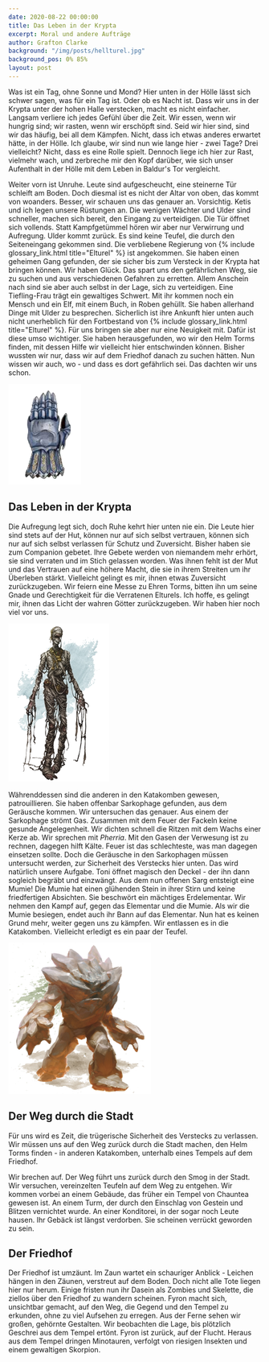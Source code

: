 ```yaml
---
date: 2020-08-22 00:00:00
title: Das Leben in der Krypta
excerpt: Moral und andere Aufträge
author: Grafton Clarke
background: "/img/posts/hellturel.jpg"
background_pos: 0% 85%
layout: post
---
```


Was ist ein Tag, ohne Sonne und Mond? Hier unten in der Hölle lässt sich schwer
sagen, was für ein Tag ist. Oder ob es Nacht ist. Dass wir uns in der Krypta
unter der hohen Halle verstecken, macht es nicht einfacher. Langsam verliere
ich jedes Gefühl über die Zeit. Wir essen, wenn wir hungrig sind; wir rasten,
wenn wir erschöpft sind. Seid wir hier sind, sind wir das häufig, bei all dem
Kämpfen. Nicht, dass ich etwas anderes erwartet hätte, in der Hölle. Ich
glaube, wir sind nun wie lange hier - zwei Tage? Drei vielleicht? Nicht, dass
es eine Rolle spielt. Dennoch liege ich hier zur Rast, vielmehr wach, und
zerbreche mir den Kopf darüber, wie sich unser Aufenthalt in der Hölle mit dem
Leben in Baldur's Tor vergleicht.

Weiter vorn ist Unruhe. Leute sind aufgescheucht, eine steinerne Tür schleift
am Boden. Doch diesmal ist es nicht der Altar von oben, das kommt von woanders.
Besser, wir schauen uns das genauer an. Vorsichtig. Ketis und ich legen unsere
Rüstungen an. Die wenigen Wächter und Ulder sind schneller, machen sich bereit,
den Eingang zu verteidigen. Die Tür öffnet sich vollends. Statt Kampfgetümmel
hören wir aber nur Verwirrung und Aufregung. Ulder kommt zurück. Es sind keine
Teufel, die durch den Seiteneingang gekommen sind. Die verbliebene Regierung
von {% include glossary_link.html title="Elturel" %} ist angekommen. Sie haben
einen geheimen Gang gefunden, der sie sicher bis zum Versteck in der Krypta hat
bringen können. Wir haben Glück. Das spart uns den gefährlichen Weg, sie zu
suchen und aus verschiedenen Gefahren zu erretten. Allem Anschein nach sind sie
aber auch selbst in der Lage, sich zu verteidigen. Eine Tiefling-Frau trägt ein
gewaltiges Schwert. Mit ihr kommen noch ein Mensch und ein Elf, mit einem Buch,
in Roben gehüllt. Sie haben allerhand Dinge mit Ulder zu besprechen. Sicherlich
ist ihre Ankunft hier unten auch nicht unerheblich für den Fortbestand von
{% include glossary_link.html title="Elturel" %}. Für uns bringen sie aber nur
eine Neuigkeit mit. Dafür ist diese umso wichtiger. Sie haben herausgefunden,
wo wir den Helm Torms finden, mit dessen Hilfe wir vielleicht hier entschwinden
können. Bisher wussten wir nur, dass wir auf dem Friedhof danach zu suchen
hätten. Nun wissen wir auch, wo - und dass es dort gefährlich sei. Das dachten
wir uns schon.

![Torms Symbol](/img/posts/torm_symbol.png)

## Das Leben in der Krypta

Die Aufregung legt sich, doch Ruhe kehrt hier unten nie ein. Die Leute hier
sind stets auf der Hut, können nur auf sich selbst vertrauen, können sich nur
auf sich selbst verlassen für Schutz und Zuversicht. Bisher haben sie zum
Companion gebetet. Ihre Gebete werden von niemandem mehr erhört, sie sind
verraten und im Stich gelassen worden. Was ihnen fehlt ist der Mut und das
Vertrauen auf eine höhere Macht, die sie in ihrem Streiten um ihr Überleben
stärkt. Vielleicht gelingt es mir, ihnen etwas Zuversicht zurückzugeben. Wir
feiern eine Messe zu Ehren Torms, bitten ihn um seine Gnade und Gerechtigkeit
für die Verratenen Elturels. Ich hoffe, es gelingt mir, ihnen das Licht der
wahren Götter zurückzugeben. Wir haben hier noch viel vor uns.


![Mumie](/img/posts/mummy.png)

Währenddessen sind die anderen in den Katakomben gewesen, patrouillieren. Sie
haben offenbar Sarkophage gefunden, aus dem Geräusche kommen. Wir untersuchen
das genauer. Aus einem der Sarkophage strömt Gas. Zusammen mit dem Feuer der
Fackeln keine gesunde Angelegenheit. Wir dichten schnell die Ritzen mit dem
Wachs einer Kerze ab. Wir sprechen mit *Pherria*. Mit den Gasen der Verwesung
ist zu rechnen, dagegen hilft Kälte. Feuer ist das schlechteste, was man
dagegen einsetzen sollte. Doch die Geräusche in den Sarkophagen müssen
untersucht werden, zur Sicherheit des Verstecks hier unten. Das wird natürlich
unsere Aufgabe. Toni öffnet magisch den Deckel - der ihn dann sogleich begräbt
und einzwängt. Aus dem nun offenen Sarg entsteigt eine Mumie! Die Mumie hat einen
glühenden Stein in ihrer Stirn und keine friedfertigen Absichten. Sie beschwört
ein mächtiges Erdelementar. Wir nehmen den Kampf auf, gegen das Elementar und
die Mumie. Als wir die Mumie besiegen, endet auch ihr Bann auf das Elementar.
Nun hat es keinen Grund mehr, weiter gegen uns zu kämpfen. Wir entlassen es in
die Katakomben. Vielleicht erledigt es ein paar der Teufel.

![Erdelementar](/img/posts/earth_elemental.png)

## Der Weg durch die Stadt

Für uns wird es Zeit, die trügerische Sicherheit des Verstecks zu verlassen.
Wir müssen uns auf den Weg zurück durch die Stadt machen, den Helm Torms finden - in
anderen Katakomben, unterhalb eines Tempels auf dem Friedhof.

Wir brechen auf. Der Weg führt uns zurück durch den Smog in der Stadt. Wir
versuchen, vereinzelten Teufeln auf dem Weg zu entgehen. Wir kommen vorbei an
einem Gebäude, das früher ein Tempel von Chauntea gewesen ist. An einem Turm,
der durch den Einschlag von Gestein und Blitzen vernichtet wurde. An einer
Konditorei, in der sogar noch Leute hausen. Ihr Gebäck ist längst verdorben.
Sie scheinen verrückt geworden zu sein.

## Der Friedhof

Der Friedhof ist umzäunt. Im Zaun wartet ein schauriger Anblick - Leichen hängen
in den Zäunen, verstreut auf dem Boden. Doch nicht alle Tote liegen hier nur
herum. Einige fristen nun ihr Dasein als Zombies und Skelette, die ziellos über
den Friedhof zu wandern scheinen. Fyron macht sich, unsichtbar gemacht, auf den
Weg, die Gegend und den Tempel zu erkunden, ohne zu viel Aufsehen zu erregen.
Aus der Ferne sehen wir großen, gehörnte Gestalten. Wir beobachten die Lage,
bis plötzlich Geschrei aus dem Tempel ertönt. Fyron ist zurück, auf der Flucht.
Heraus aus dem Tempel dringen Minotauren, verfolgt von riesigen Insekten und
einem gewaltigen Skorpion.

